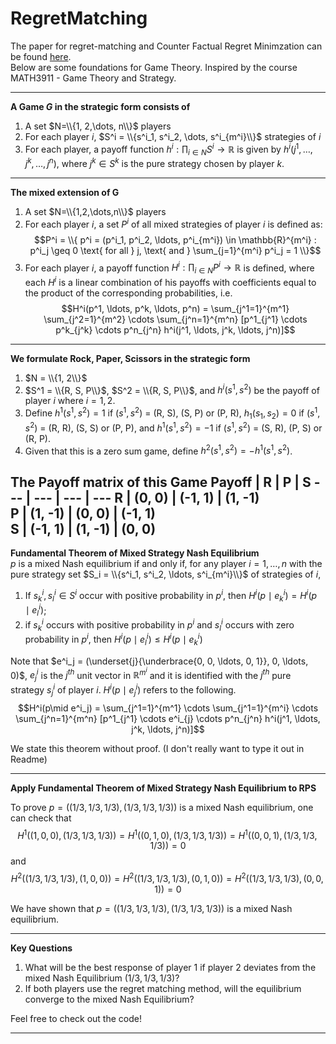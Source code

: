 # RegretMatching

The paper for regret-matching and Counter Factual Regret Minimzation can be found <a href="http://modelai.gettysburg.edu/2013/cfr/cfr.pdf">here</a>.
<br>
Below are some foundations for Game Theory. Inspired by the course MATH3911 - Game Theory and Strategy.

-----

**A Game $G$ in the strategic form consists of**
1. A set $N=\\{1, 2,\dots, n\\}$ players
2. For each player $i$, $S^i = \\{s^i_1, s^i_2, \dots, s^i_{m^i}\\}$ strategies of $i$
3. For each player, a payoff function $h^i: \prod_{i \in N} S^i \rightarrow \mathbb{R}$ is given by $h^i(j^1, \ldots, j^k, \ldots, j^n)$, where $j^k \in S^k$ is the pure strategy chosen by player $k$.
-----
**The <b>mixed extension</b> of G**
1. A set $N=\\{1,2,\dots,n\\}$ players
2. For each player $i$, a set $P^i$ of all mixed strategies of player $i$ is defined as: $$P^i = \\{ p^i = (p^i_1, p^i_2, \ldots, p^i_{m^i}) \in \mathbb{R}^{m^i} : p^i_j \geq 0 \text{ for all } j, \text{ and } \sum_{j=1}^{m^i} p^i_j = 1 \\}$$
3. For each player $i$, a payoff function $H^i: \prod_{i \in N} P^i \rightarrow \mathbb{R}$ is defined, where each $H^i$ is a linear combination of his payoffs with coefficients equal to the product of the corresponding probabilities, i.e. $$H^i(p^1, \ldots, p^k, \ldots, p^n) = \sum_{j^1=1}^{m^1} \sum_{j^2=1}^{m^2} \cdots \sum_{j^n=1}^{m^n} [p^1_{j^1} \cdots p^k_{j^k} \cdots p^n_{j^n} h^i(j^1, \ldots, j^k, \ldots, j^n)]$$
-----
**We formulate Rock, Paper, Scissors in the strategic form**
1. $N = \\{1, 2\\}$
2. $S^1 = \\{R, S, P\\}$, $S^2 = \\{R, S, P\\}$, and $h^i(s^1, s^2)$ be the payoff of player $i$ where $i = 1, 2$.
3.  Define $h^1(s^1, s^2) = 1$ if $(s^1, s^2)$ = (R, S), (S, P) or (P, R), $h_1(s_1, s_2) = 0$ if $(s^1, s^2)$ = (R, R), (S, S) or (P, P), and $h^1(s^1, s^2) = -1$ if $(s^1, s^2)$ = (S, R), (P, S) or (R, P).
4.  Given that this is a zero sum game, define $h^2(s^1,s^2) = -h^1(s^1, s^2)$.

**The Payoff matrix of this Game**
Payoff | R | P | S 
--- | --- | --- | --- 
R | (0, 0) | (-1, 1) | (1, -1)  
P | (1, -1) | (0, 0) | (-1, 1)  
S | (-1, 1) | (1, -1) | (0, 0) 
-----
**Fundamental Theorem of Mixed Strategy Nash Equilibrium**
<br>
$p$ is a mixed Nash equilibrium if and only if, for any player $i = 1, \ldots, n$ with the pure strategy set $S_i = \\{s^i_1, s^i_2, \ldots, s^i_{m^i}\\}$ of strategies of $i$,
1. If $s^i_k, s^i_l \in S^i$ occur with positive probability in $p^i$, then $H^i(p\mid e^i_k) = H^i(p\mid e^i_l)$;
2. if $s^i_k$ occurs with positive probability in $p^i$ and $s^i_l$ occurs with zero probability in $p^i$, then $H^i(p\mid e^i_l) \leq H^i(p\mid e^i_k)$

Note that $e^i_j = (\underset{j}{\underbrace{0, 0, \ldots, 0, 1}}, 0, \ldots, 0)$, $e^i_j$ is the $j^{th}$ unit vector in $\mathbb{R}^{m^i}$ and it is identified with the $j^{th}$ pure strategy $s^i_j$ of player $i$. 
$H^i(p\mid e^i_j)$ refers to the following.
$$H^i(p\mid e^i_j) = \sum_{j^1=1}^{m^1} \cdots \sum_{j^1=1}^{m^i} \cdots \sum_{j^n=1}^{m^n} [p^1_{j^1} \cdots e^i_{j} \cdots p^n_{j^n} h^i(j^1, \ldots, j^k, \ldots, j^n)]$$

We state this theorem without proof. (I don't really want to type it out in Readme)

-----
**Apply Fundamental Theorem of Mixed Strategy Nash Equilibrium to RPS**

To prove $p = ((1/3, 1/3, 1/3), (1/3, 1/3, 1/3))$ is a mixed Nash equilibrium, one can check that
$$H^1((1, 0, 0), (1/3, 1/3, 1/3)) = H^1((0, 1, 0), (1/3, 1/3, 1/3)) = H^1((0, 0, 1), (1/3, 1/3, 1/3)) = 0$$ 
and 
$$H^2((1/3, 1/3, 1/3), (1, 0, 0)) = H^2((1/3, 1/3, 1/3), (0, 1, 0)) = H^2((1/3, 1/3, 1/3), (0, 0, 1)) = 0$$ 

We have shown that $p = ((1/3, 1/3, 1/3), (1/3, 1/3, 1/3))$ is a mixed Nash equilibrium.

-----
**Key Questions**
1. What will be the best response of player 1 if player 2 deviates from the mixed Nash Equilibrium $(1/3, 1/3, 1/3)$?
2. If both players use the regret matching method, will the equilibrium converge to the mixed Nash Equilibrium?

Feel free to check out the code!

-----
